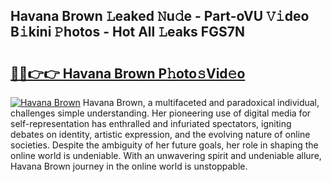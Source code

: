 ## Havana Brown 𝙻eaked 𝙽u𝚍e - Part-oVU 𝚅𝚒deo B𝚒kini 𝙿hotos - Hot All 𝙻eaks FGS7N

# <h2><a href="http://ld59djq.urlbe.top/?page=Havana+Brown">🔗🔗👉👉 Havana Brown P𝚑oto𝚜Vid𝚎o</a></h2>

[![Havana Brown](https://i.imgur.com/eBuTRDB.gif)](http://ld59djq.urlbe.top/?page=Havana+Brown)
Havana Brown, a multifaceted and paradoxical individual, challenges simple understanding. Her pioneering use of digital media for self-representation has enthralled and infuriated spectators, igniting debates on identity, artistic expression, and the evolving nature of online societies. Despite the ambiguity of her future goals, her role in shaping the online world is undeniable. With an unwavering spirit and undeniable allure, Havana Brown journey in the online world is unstoppable.
